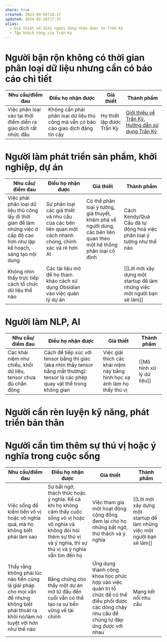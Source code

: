 ```yaml
---
share: true
created: 2023-09-05T16:17
updated: 2024-02-26T17:37
alias:
  - Giả thiết về điều người dùng nhận được từ Trấn Kỳ
  - Tập khách hàng của Trấn Kỳ
---
```


# Người bận rộn không có thời gian phân loại dữ liệu nhưng cần có báo cáo chi tiết
| Nhu cầu/điểm đau                                                | Điều họ nhận được                                                                  | Giả thiết                 | Thành phẩm                                                                                                                                                                                                                                                                                                                                                                                                                                                                                                                                                                                                                                                                                                                                                                                                                                                    |
| --------------------------------------------------------------- | ---------------------------------------------------------------------------------- | ------------------------- | ------------------------------------------------------------------------------------------------------------------------------------------------------------------------------------------------------------------------------------------------------------------------------------------------------------------------------------------------------------------------------------------------------------------------------------------------------------------------------------------------------------------------------------------------------------------------------------------------------------------------------------------------------------------------------------------------------------------------------------------------------------------------------------------------------------------------------------------------------------- |
| Việc phân loại vào tại thời điểm diễn ra giao dịch rất nhức đầu | Không cần phải phân loại dữ liệu thủ công mà vẫn có báo cáo giao dịch đáng tin cậy | Họ thiết lập được Trấn Kỳ | [Giới thiệu về Trấn Kỳ](https://lậptrình.quảcầu.cc/%F0%9F%91%8FTr%E1%BA%A5n%20K%E1%BB%B3/?utm_source=CW+Obsidian%2C+qu%E1%BA%A3n+l%C3%BD+d%E1%BB%B1+%C3%A1n+v%C3%A0+c%C3%B4ng+c%E1%BB%A5+ngh%C4%A9+%C2%BB+K%E1%BA%BF+ho%E1%BA%A1ch+ph%C3%A1t+tri%E1%BB%83n+Tr%E1%BA%A5n+K%E1%BB%B3&utm_medium=vault&utm_campaign=Tr%E1%BA%A5n+K%E1%BB%B3&utm_content=th%C3%A0nh+ph%E1%BA%A9m), [Hướng dẫn sử dụng Trấn Kỳ](https://lậptrình.quảcầu.cc/%F0%9F%91%8Ftr%E1%BA%A5n%20k%E1%BB%B3%2Fh%C6%B0%E1%BB%9Bng%20d%E1%BA%ABn%20s%E1%BB%AD%20d%E1%BB%A5ng%20tr%E1%BA%A5n%20k%E1%BB%B3%2F?utm_source=CW+Obsidian%2C+qu%E1%BA%A3n+l%C3%BD+d%E1%BB%B1+%C3%A1n+v%C3%A0+c%C3%B4ng+c%E1%BB%A5+ngh%C4%A9+%C2%BB+K%E1%BA%BF+ho%E1%BA%A1ch+ph%C3%A1t+tri%E1%BB%83n+Tr%E1%BA%A5n+K%E1%BB%B3&utm_medium=vault&utm_campaign=Tr%E1%BA%A5n+K%E1%BB%B3&utm_content=th%C3%A0nh+ph%E1%BA%A9m) |

# Người làm phát triển sản phẩm, khởi nghiệp, dự án
| Nhu cầu/điểm đau                                                                                                                           | Điều họ nhận được                                                                                        | Giả thiết                                                                                                                                        | Thành phẩm                                                              |
| ------------------------------------------------------------------------------------------------------------------------------------------ | -------------------------------------------------------------------------------------------------------- | ------------------------------------------------------------------------------------------------------------------------------------------------ | ----------------------------------------------------------------------- |
| Việc phải phân loại dữ liệu thủ công lấy đi thời gian để làm những việc ở cấp độ cao hơn như lập kế hoạch, sáng tạo nội dung               | Sự phân loại các giả thiết và nhu cầu của các bên liên quan một cách nhanh chóng, chính xác và rẻ hơn AI | Có thể phân loại ý tưởng, giả thuyết, khám phá về người dùng, các bên liên quan theo một hệ thống phân loại cố định                              | Cách Kendy/Quả Cầu đã tự động hoá việc phân loại ý tưởng như thế nào    |
| Không nhìn thấy trực tiếp cách tổ chức dữ liệu thế nào                                                                                     | Các tài liệu mở để họ tham khảo cách sử dụng Obsidian vào việc quản lý dự án                             |                                                                                                                                                  | [[Lời mời xây dựng một startup để làm những việc một người bạn sẽ làm]] |

# Người làm NLP, AI
| Nhu cầu/điểm đau                                                | Điều họ nhận được                                                                                                                  | Giả thiết                                                                 | Thành phẩm                |
| --------------------------------------------------------------- | ---------------------------------------------------------------------------------------------------------------------------------- | ------------------------------------------------------------------------- | ------------------------- |
| Các khái niệm như chiều, khối dữ liệu, tensor chưa đủ chấn động | Cách để tiếp xúc với tensor bằng thị giác (aka nhìn thấy tensor bằng mắt thường): tensor là các phép quay vật thể trong không gian | Việc giải thích các khái niệm này bằng hình học xạ ảnh làm họ thấy thú vị | [[Mô hình xử lý dữ liệu]] |

# Người cần rèn luyện kỹ năng, phát triển bản thân


#  Người cần tìm thêm sự thú vị hoặc ý nghĩa trong cuộc sống
| Nhu cầu/điểm đau                                                                                                                           | Điều họ nhận được                                                                                                                                                                  | Giả thiết                                                                                                                                        | Thành phẩm                                                              |
| ------------------------------------------------------------------------------------------------------------------------------------------ | ---------------------------------------------------------------------------------------------------------------------------------------------------------------------------------- | ------------------------------------------------------------------------------------------------------------------------------------------------ | ----------------------------------------------------------------------- |
| Việc sống để kiếm tiền vô vị hoặc vô nghĩa quá, mà họ không biết phải làm sao                                                              | Sự bất ngờ, thách thức hoặc ý nghĩa. Kể cả khi họ không cảm thấy cuộc sống vô vị hoặc vô nghĩa và không đòi hỏi thêm sự thú vị và ý nghĩa, thì sự thú vị và ý nghĩa vẫn tìm đến họ | Việc tham gia một hoạt động cộng đồng đem lại cho họ những bất ngờ, thử thách và ý nghĩa                                                         | [[Lời mời xây dựng một startup để làm những việc một người bạn sẽ làm]] |
| Thấy rằng không phải lúc nào tiền cũng là giải pháp cho mọi vấn đề nhưng không biết phải thoát ra khỏi nó/làm nó tuyệt vời hơn như thế nào | Bằng chứng cho thấy một dự án mở từ đầu đến cuối vẫn có thể tạo ra sự bền vững về tài chính                                                                                        | Ứng dụng thành công khoa học phức hợp vào việc quản trị tổ chức để có thể điều phối được các dòng chảy nhu cầu để chúng tự đáp ứng được với nhau | Mạng kết nối nhu cầu                                                    |
